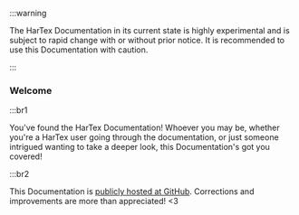 :::warning

The HarTex Documentation in its current state is highly
experimental and is subject to rapid change with or without prior
notice. It is recommended to use this Documentation with caution.

:::

### Welcome

:::br1

You've found the HarTex Documentation! Whoever you may be,
whether you're a HarTex user going through the documentation,
or just someone intrigued wanting to take a deeper look, this
Documentation's got you covered!

:::br2

This Documentation is [publicly hosted at GitHub](https://github.com/TeamHarTex/HarTex).  Corrections and improvements are more than appreciated! <3
